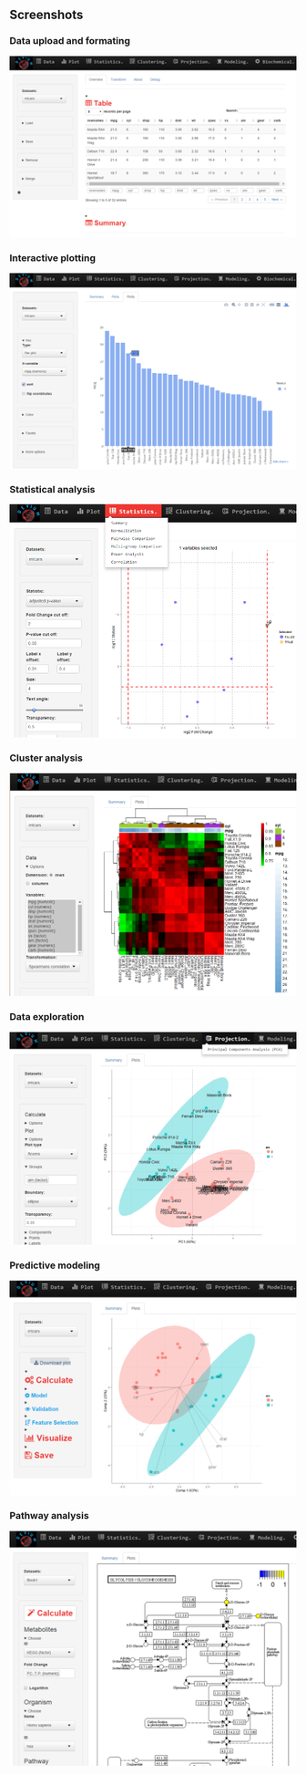## Screenshots

### Data upload and formating
![]( ../www/images/main.png)

### Interactive plotting
![]( ../www/images/plot.png)

### Statistical analysis
![]( ../www/images/stats.png)

### Cluster analysis
![]( ../www/images/cluster.png)

### Data exploration
![]( ../www/images/PCA.png)

### Predictive modeling
![]( ../www/images/OPLS.png)

### Pathway analysis
![]( ../www/images/pathway.png)
